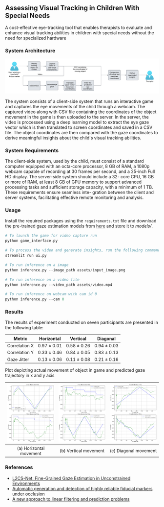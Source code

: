 ## Assessing Visual Tracking in Children With Special Needs

A cost-effective eye-tracking tool that enables therapists to evaluate and enhance visual tracking abilities in children with special needs without the need for specialized hardware

### System Architecture

![alt text](assets/flowchart.png)

The system consists of a client-side system that runs an interactive game and captures the eye movements of the child through a webcam. The captured video along with CSV file containing the coordinates of the object movement in the game is then uploaded to the server. In the server, the video is processed using a deep learning model to extract the eye gaze vector which is then translated to screen coordinates and saved in a CSV file. The object coordinates are then compared with the gaze coordinates to derive meaningful insights about the child's visual tracking abilities.

### System Requirements

The client-side system, used by the child, must consist of a standard
computer equipped with an octa-core processor, 8 GB of RAM, a
1080p webcam capable of recording at 30 frames per second, and a
25-inch Full HD display. The server-side system should include a 32-
core CPU, 16 GB or more of RAM, at least 8 GB of GPU memory to
support advanced processing tasks and sufficient storage capacity,
with a minimum of 1 TB. These requirements ensure seamless inte-
gration between the client and server systems, facilitating effective
remote monitoring and analysis.

### Usage

Install the required packages using the `requirements.txt` file and download the pre-trained gaze estimation models from [here](https://drive.google.com/drive/folders/17p6ORr-JQJcw-eYtG2WGNiuS_qVKwdWd?usp=sharing) and store it to *models/*.

```python
# To launch the game for video capture run
python game_interface.py
```

```python
# To process the video and generate insights, run the following command
streamlit run ui.py
```

```python
# To run inference on a image
python inference.py --image_path assets/input_image.png
```

```python
# To run inference on a video file
python inference.py --video_path assets/video.mp4
```

```python
# To run inference on webcam with cam id 0
python inference.py --cam 0
```

### Results

The results of experiment conducted on seven participants are presented in the following table:

| Metric        | Horizontal  | Vertical    | Diagonal    |
| ------------- | ----------- | ----------- | ----------- |
| Correlation X | 0.97 ± 0.01 | 0.58 ± 0.26 | 0.94 ± 0.03 |
| Correlation Y | 0.33 ± 0.46 | 0.84 ± 0.05 | 0.83 ± 0.13 |
| Gaze Jitter   | 0.13 ± 0.06 | 0.11 ± 0.08 | 0.21 ± 0.16 |

Plot depicting actual movement of object in game and predicted gaze trajectory in x and y axis

| ![Horizontal](assets/horizontal.png) | ![Vertical](assets/vertical.png) | ![Diagonal](assets/diagonal.png) |
| :----------------------------------: | :------------------------------: | :------------------------------: |
|       (a) Horizontal movement        |      (b) Vertical movement       |      (c) Diagonal movement       |

### References

- [L2CS-Net: Fine-Grained Gaze Estimation in Unconstrained Environments](http://arxiv.org/abs/2203.03339)
- [Automatic generation and detection of highly reliable fiducial markers under occlusion](https://doi.org/10.1016/j.patcog.2014.01.005)
- [A new approach to linear filtering and prediction problems](<>)
